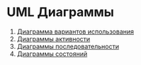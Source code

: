 # UML Диаграммы
1. [Диаграмма вариантов использования](https://github.com/Alekasndr/RPGcliker/blob/master/Documents/Diagrams/UseCase.md)
2. [Диаграммы активности](https://github.com/Alekasndr/RPGcliker/blob/master/Documents/Diagrams/Activity1.md)
3. [Диаграммы последовательности](https://github.com/Alekasndr/RPGcliker/blob/master/Documents/Diagrams/Sequence.md)
4. [Диаграммы состояний](https://github.com/Alekasndr/RPGcliker/blob/master/Documents/Diagrams/State.md)

